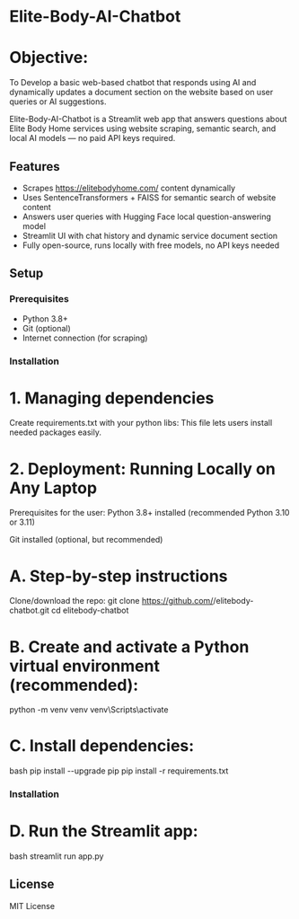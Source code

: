 # Elite-Body-AI-Chatbot

# Objective:
 To Develop a basic web-based chatbot that responds using AI  and dynamically updates a document section on the website based on user queries or AI suggestions.


Elite-Body-AI-Chatbot is a Streamlit web app that answers questions about Elite Body Home services using website scraping, semantic search, and local AI models — no paid API keys required.

## Features

- Scrapes https://elitebodyhome.com/ content dynamically
- Uses SentenceTransformers + FAISS for semantic search of website content
- Answers user queries with Hugging Face local question-answering model
- Streamlit UI with chat history and dynamic service document section
- Fully open-source, runs locally with free models, no API keys needed

## Setup

### Prerequisites

- Python 3.8+
- Git (optional)
- Internet connection (for scraping)

### Installation



 # 1. Managing dependencies
 Create requirements.txt with your python libs: This file lets users install needed packages easily.

 # 2. Deployment: Running Locally on Any Laptop
 Prerequisites for the user:
 Python 3.8+ installed (recommended Python 3.10 or 3.11)

 Git installed (optional, but recommended)

 # A. Step-by-step instructions
 Clone/download the repo:
 git clone https://github.com/<Mrud11>/elitebody-chatbot.git
 cd elitebody-chatbot

 # B. Create and activate a Python virtual environment (recommended):
 python -m venv venv
 venv\Scripts\activate

 # C. Install dependencies:

  bash
 pip install --upgrade pip
 pip install -r requirements.txt


### Installation

 # D. Run the Streamlit app:

 bash
 streamlit run app.py

## License

MIT License

 

